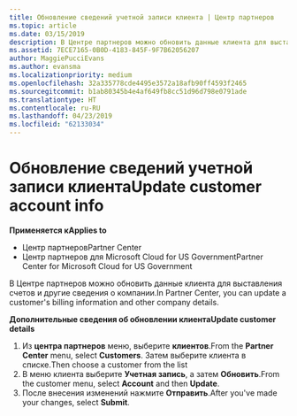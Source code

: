 ```yaml
---
title: Обновление сведений учетной записи клиента | Центр партнеров
ms.topic: article
ms.date: 03/15/2019
description: В Центре партнеров можно обновить данные клиента для выставления счетов и другие сведения о компании.
ms.assetid: 7ECE7165-0B0D-4183-845F-9F7B62056207
author: MaggiePucciEvans
ms.author: evansma
ms.localizationpriority: medium
ms.openlocfilehash: 32a335778cde4495e3572a18afb90ff4593f2465
ms.sourcegitcommit: b1ab80345b4e4af649fb8cc51d96d798e0791ade
ms.translationtype: HT
ms.contentlocale: ru-RU
ms.lasthandoff: 04/23/2019
ms.locfileid: "62133034"
---
```

# <a name="update-customer-account-info"></a><span data-ttu-id="30a51-103">Обновление сведений учетной записи клиента</span><span class="sxs-lookup"><span data-stu-id="30a51-103">Update customer account info</span></span>

<span data-ttu-id="30a51-104">**Применяется к**</span><span class="sxs-lookup"><span data-stu-id="30a51-104">**Applies to**</span></span>

-  <span data-ttu-id="30a51-105">Центр партнеров</span><span class="sxs-lookup"><span data-stu-id="30a51-105">Partner Center</span></span>
-  <span data-ttu-id="30a51-106">Центр партнеров для Microsoft Cloud for US Government</span><span class="sxs-lookup"><span data-stu-id="30a51-106">Partner Center for Microsoft Cloud for US Government</span></span>


<span data-ttu-id="30a51-107">В Центре партнеров можно обновить данные клиента для выставления счетов и другие сведения о компании.</span><span class="sxs-lookup"><span data-stu-id="30a51-107">In Partner Center, you can update a customer's billing information and other company details.</span></span>

<span data-ttu-id="30a51-108">**Дополнительные сведения об обновлении клиента**</span><span class="sxs-lookup"><span data-stu-id="30a51-108">**Update customer details**</span></span>

1.  <span data-ttu-id="30a51-109">Из **центра партнеров** меню, выберите **клиентов**.</span><span class="sxs-lookup"><span data-stu-id="30a51-109">From the **Partner Center** menu, select **Customers**.</span></span> <span data-ttu-id="30a51-110">Затем выберите клиента в списке.</span><span class="sxs-lookup"><span data-stu-id="30a51-110">Then choose a customer from the list</span></span>
2.  <span data-ttu-id="30a51-111">В меню клиента выберите **Учетная запись**, а затем **Обновить**.</span><span class="sxs-lookup"><span data-stu-id="30a51-111">From the customer menu, select **Account** and then **Update**.</span></span>
3.  <span data-ttu-id="30a51-112">После внесения изменений нажмите **Отправить**.</span><span class="sxs-lookup"><span data-stu-id="30a51-112">After you've made your changes, select **Submit**.</span></span>

 

 



